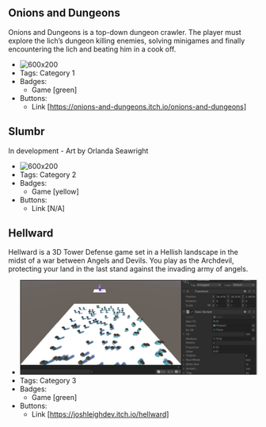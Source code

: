 ## Onions and Dungeons
Onions and Dungeons is a top-down dungeon crawler. The player must explore the lich’s dungeon killing enemies, solving minigames and finally encountering the lich and beating him in a cook off.
- ![600x200](https://i.imgur.com/eMU2yx1.png)
- Tags: Category 1
- Badges:
  - Game [green]
- Buttons:
  - Link [https://onions-and-dungeons.itch.io/onions-and-dungeons]

## Slumbr
In development - Art by Orlanda Seawright
- ![600x200](../assets/Title_Mockup.png)
- Tags: Category 2
- Badges:
  - Game [yellow]
- Buttons:
  - Link [N/A]

## Hellward
Hellward is a 3D Tower Defense game set in a Hellish landscape in the midst of a war between Angels and Devils. You play as the Archdevil, protecting your land in the last stand against the invading army of angels.
- ![600x260](../assets/gnetic.png)
- Tags: Category 3
- Badges:
  - Game [green]
- Buttons:
  - Link [https://joshleighdev.itch.io/hellward]

